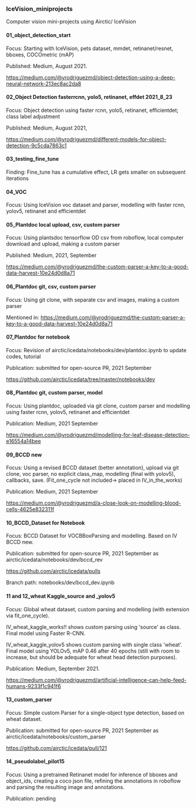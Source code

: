 ### IceVision_miniprojects
Computer vision mini-projects using Airctic/ IceVision

#### 01_object_detection_start

Focus:  Starting with IceVision, pets dataset, mmdet, retinanet/resnet, bboxes, COCOmetric (mAP)

Published:  Medium, August 2021.

https://medium.com/@yrodriguezmd/object-detection-using-a-deep-neural-network-213ec8ac2da8


#### 02_Object Detection fasterrcnn, yolo5, retinanet, effdet 2021_8_23

Focus:  Object detection using faster rcnn, yolo5, retinanet, efficientdet; class label adjustment

Published: Medium, August 2021,

https://medium.com/@yrodriguezmd/different-models-for-object-detection-9c5cda7863c1

#### 03_testing_fine_tune

Finding:  Fine_tune has a cumulative effect, LR gets smaller on subsequent iterations

#### 04_VOC 

Focus: Using IceVision voc dataset and parser, modelling with faster rcnn, yolov5, retinanet and efficientdet

#### 05_Plantdoc local upload, csv, custom parser

Focus:  Using plantsdoc tensorflow OD csv from roboflow, local computer download and upload, making a custom parser

Published: Medium, 2021, September

https://medium.com/@yrodriguezmd/the-custom-parser-a-key-to-a-good-data-harvest-10e24d0d8a71

#### 06_Plantdoc git, csv, custom parser

Focus:  Using git clone, with separate csv and images, making a custom parser

Mentioned in:  https://medium.com/@yrodriguezmd/the-custom-parser-a-key-to-a-good-data-harvest-10e24d0d8a71

#### 07_Plantdoc for notebook

Focus: Revision of airctic/icedata/notebooks/dev/plantdoc.ipynb to update codes, tutorial

Publication:  submitted for open-source PR, 2021 September

https://github.com/airctic/icedata/tree/master/notebooks/dev

#### 08_Plantdoc git, custom parser, model

Focus: Using plantdoc, uploaded via git clone, custom parser and modelling using faster rcnn, yolov5, retinanet and efficientdet

Publication:  Medium, 2021 September

https://medium.com/@yrodriguezmd/modelling-for-leaf-disease-detection-e16554a14bee

#### 09_BCCD new

Focus: Using a revised BCCD dataset (better annotation), upload via git clone, voc parser, no explicit class_map, modelling (final with yolov5), callbacks, save.  (Fit_one_cycle not included-> placed in IV_in_the_works) 

Publication:  Medium, 2021 September

https://medium.com/@yrodriguezmd/a-close-look-on-modelling-blood-cells-4625e832311f

#### 10_BCCD_Dataset for Notebook

Focus: BCCD Dataset for VOCBBoxParsing and modelling.  Based on IV BCCD new.  

Publication: submitted for open-source PR, 2021 September as airctic/icedata/notebooks/dev/bccd_rev

https://github.com/airctic/icedata/pulls

Branch path: notebooks/dev/bccd_dev.ipynb

#### 11 and 12_wheat Kaggle_source and _yolov5

Focus: Global wheat dataset, custom parsing and modelling (with extension via fit_one_cycle).

IV_wheat_kaggle_works!! shows custom parsing using 'source' as class.  Final model using Faster R-CNN.

IV_wheat_kaggle_yolov5 shows custom parsing with single class 'wheat'.  Final model using YOLOv5, mAP 0.46 after 40 epochs (still with room to increase,
but should be adequate for wheat head detection purposes).

Publication: Medium, September 2021.

https://medium.com/@yrodriguezmd/artificial-intelligence-can-help-feed-humans-9233f1c941f6

#### 13_custom_parser

Focus:  Simple custom Parser for a single-object type detection, based on wheat dataset.

Publication: submitted for open-source PR, 2021 September as airctic/icedata/notebooks/custom_parser

https://github.com/airctic/icedata/pull/121

#### 14_pseudolabel_pilot15

Focus:  Using a pretrained Retinanet model for inference of bboxes and object_ids, creating a coco json file, refining the annotations in roboflow and parsing the resulting image and annotations.

Publication: pending


